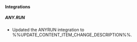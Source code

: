 
#### Integrations

##### ANY.RUN

- Updated the ANYRUN integration to %%UPDATE_CONTENT_ITEM_CHANGE_DESCRIPTION%%.

